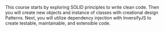 This course starts by exploring SOLID principles to write clean code. Then you will create new objects and instance of classes with creational design Patterns. Next, you will utilize dependency injection with InversifyJS to create testable, maintainable, and extensible code.
